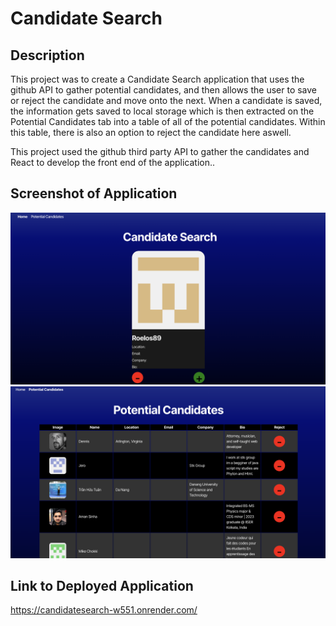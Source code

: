 # Candidate Search

## Description

This project was to create a Candidate Search application that uses the github API to gather potential candidates, and then allows the user to save or reject the candidate and move onto the next. When a candidate is saved, the information gets saved to local storage which is then extracted on the Potential Candidates tab into a table of all of the potential candidates. Within this table, there is also an option to reject the candidate here aswell. 

This project used the github third party API to gather the candidates and React to develop the front end of the application.. 

## Screenshot of Application
![alt text](assets/Screenshot_home.png)
![alt text](assets/Screenshot_potentialCandidates.png)

## Link to Deployed Application

https://candidatesearch-w551.onrender.com/
